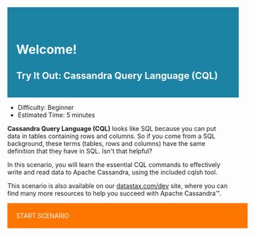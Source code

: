 <div style="width:100%; padding: 40px 0 20px 20px; background-color: rgb(28, 131, 165); color: white;">

# Welcome!

## Try It Out: Cassandra Query Language (CQL)

</div>

* Difficulty: Beginner 
* Estimated Time: 5 minutes

**Cassandra Query Language (CQL)** looks like SQL because you can put data in tables containing rows and columns. So if you come from a SQL background, these terms (tables, rows and columns) have the same definition that they have in SQL. Isn't that helpful?

In this scenario, you will learn the essential CQL commands to effectively write and read data to Apache Cassandra, using the included cqlsh tool.

This scenario is also available on our [datastax.com/dev](https://datastax.com/dev) site, where you can find many more resources to help you succeed with Apache Cassandra™.

<a style="display: block;cursor: pointer;text-decoration: none; color: white; background-color: rgb(253, 119, 0); vertical-align: middle; text-align: middle; padding: 20px; width: 100%;" href="command:katapod.loadPage?%5B%7B%22step%22%3A%22step2%22%7D%5D">START SCENARIO</a> 
